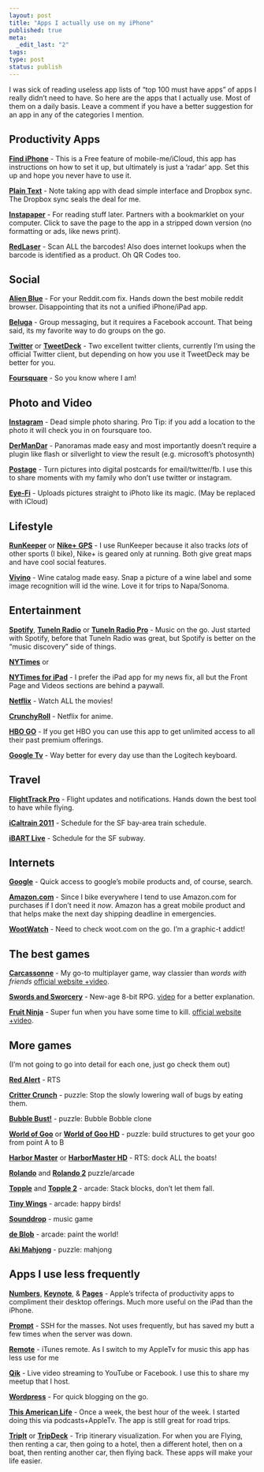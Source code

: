 ```yaml
---
layout: post
title: "Apps I actually use on my iPhone"
published: true
meta:
  _edit_last: "2"
tags:
type: post
status: publish
---
```

I was sick of reading useless app lists of “top 100 must have apps” of apps I really didn’t need to have. So here are the apps that I actually use. Most of them on a daily basis. Leave a comment if you have a better suggestion for an app in any of the categories I mention.

## Productivity Apps

**[Find iPhone][1]** - This is a Free feature of mobile-me/iCloud, this app has instructions on how to set it up, but ultimately is just a ‘radar’ app. Set this up and hope you never have to use it.

   [1]: http://itunes.apple.com/us/app/find-my-iphone/id376101648?mt=8&uo=4&partnerId=30&siteID=A78DAlWI4Vw

**[Plain Text][2]** - Note taking app with dead simple interface and Dropbox sync. The Dropbox sync seals the deal for me.

   [2]: http://itunes.apple.com/us/app/plaintext-dropbox-text-editing/id391254385?mt=8&uo=4&partnerId=30&siteID=A78DAlWI4Vw

**[Instapaper][3]** - For reading stuff later. Partners with a bookmarklet on your computer. Click to save the page to the app in a stripped down version (no formatting or ads, like news print).

   [3]: http://itunes.apple.com/us/app/instapaper/id288545208?mt=8&uo=4&partnerId=30&siteID=A78DAlWI4Vw

**[RedLaser][4]** - Scan ALL the barcodes! Also does internet lookups when the barcode is identified as a product. Oh QR Codes too.

   [4]: http://itunes.apple.com/us/app/redlaser-barcode-scanner-qr/id312720263?mt=8&uo=4&partnerId=30&siteID=A78DAlWI4Vw

## Social

**[Alien Blue][5]** - For your Reddit.com fix. Hands down the best mobile reddit browser. Disappointing that its not a unified iPhone/iPad app.

   [5]: http://itunes.apple.com/us/app/alien-blue-reddit-client-unofficial/id370144106?mt=8&uo=4&partnerId=30&siteID=A78DAlWI4Vw

**[Beluga][6]** - Group messaging, but it requires a Facebook account. That being said, its my favorite way to do groups on the go.

   [6]: http://itunes.apple.com/us/app/beluga/id396989400?mt=8&uo=4&partnerId=30&siteID=A78DAlWI4Vw

**[Twitter][7]** or **[TweetDeck][8]** - Two excellent twitter clients, currently I’m using the official Twitter client, but depending on how you use it TweetDeck may be better for you.

   [7]: http://itunes.apple.com/us/app/twitter/id333903271?mt=8&uo=4&partnerId=30&siteID=A78DAlWI4Vw
   [8]: http://itunes.apple.com/us/app/tweetdeck/id429654148?mt=8&uo=4&partnerId=30&siteID=A78DAlWI4Vw

**[Foursquare][9]** - So you know where I am!

   [9]: http://itunes.apple.com/us/app/foursquare/id306934924?mt=8&uo=4&partnerId=30&siteID=A78DAlWI4Vw

## Photo and Video

**[Instagram][10]** - Dead simple photo sharing. Pro Tip: if you add a location to the photo it will check you in on foursquare too.

   [10]: http://itunes.apple.com/us/app/instagram/id389801252?mt=8&uo=4&partnerId=30&siteID=A78DAlWI4Vw

**[DerManDar][11]** - Panoramas made easy and most importantly doesn’t require a plugin like flash or silverlight to view the result (e.g. microsoft’s photosynth)

   [11]: http://itunes.apple.com/us/app/dermandar/id441183050?mt=8&uo=4&partnerId=30&siteID=A78DAlWI4Vw

**[Postage][12]** - Turn pictures into digital postcards for email/twitter/fb. I use this to share moments with my family who don’t use twitter or instagram.

   [12]: http://itunes.apple.com/us/app/postage-postcards/id312231322?mt=8&uo=4&partnerId=30&siteID=A78DAlWI4Vw

**[Eye-Fi][13]** - Uploads pictures straight to iPhoto like its magic. (May be replaced with iCloud)

   [13]: http://itunes.apple.com/us/app/eye-fi/id306011124?mt=8&uo=4&partnerId=30&siteID=A78DAlWI4Vw

## Lifestyle

**[RunKeeper][14]** or **[Nike+ GPS][15]** - I use RunKeeper because it also tracks _lots_ of other sports (I bike), Nike+ is geared only at running. Both give great maps and have cool social features.

   [14]: http://itunes.apple.com/us/app/runkeeper/id300235330?mt=8&uo=4&partnerId=30&siteID=A78DAlWI4Vw
   [15]: http://itunes.apple.com/us/app/nike-gps/id387771637?mt=8&uo=4&partnerId=30&siteID=A78DAlWI4Vw

**[Vivino][16]** - Wine catalog made easy. Snap a picture of a wine label and some image recognition will id the wine. Love it for trips to Napa/Sonoma.

   [16]: http://itunes.apple.com/us/app/vivino/id414461255?mt=8&uo=4&partnerId=30&siteID=A78DAlWI4Vw

## Entertainment

**[Spotify][17]**, **[TuneIn Radio][18]** or **[TuneIn Radio Pro][19]** - Music on the go. Just started with Spotify, before that TuneIn Radio was great, but Spotify is better on the “music discovery” side of things.

   [17]: http://itunes.apple.com/us/app/spotify/id324684580?mt=8&uo=4&partnerId=30&siteID=A78DAlWI4Vw
   [18]: http://itunes.apple.com/us/app/tunein-radio/id418987775?mt=8&uo=4&partnerId=30&siteID=A78DAlWI4Vw
   [19]: http://itunes.apple.com/us/app/tunein-radio-pro/id319295332?mt=8&uo=4&partnerId=30&siteID=A78DAlWI4Vw

**[NYTimes][20]** or

   [20]: http://itunes.apple.com/us/app/nytimes/id284862083?mt=8&uo=4&partnerId=30&siteID=A78DAlWI4Vw

**[NYTimes for iPad][21]** - I prefer the iPad app for my news fix, all but the Front Page and Videos sections are behind a paywall.

   [21]: http://itunes.apple.com/us/app/nytimes-for-ipad/id357066198?mt=8&uo=4&partnerId=30&siteID=A78DAlWI4Vw

**[Netflix][22]** - Watch ALL the movies!

   [22]: http://itunes.apple.com/us/app/netflix/id363590051?mt=8&uo=4&partnerId=30&siteID=A78DAlWI4Vw

**[CrunchyRoll][23]** - Netflix for anime.

   [23]: http://itunes.apple.com/us/app/crunchyroll-watch-anime-drama/id329913454?mt=8&uo=4&partnerId=30&siteID=A78DAlWI4Vw

**[HBO GO][24]** - If you get HBO you can use this app to get unlimited access to all their past premium offerings.

   [24]: http://itunes.apple.com/us/app/hbo-go/id429775439?mt=8&uo=4&partnerId=30&siteID=A78DAlWI4Vw

**[Google Tv][25]** - Way better for every day use than the Logitech keyboard.

   [25]: http://itunes.apple.com/us/app/google-tv-remote/id422137859?mt=8&uo=4&partnerId=30&siteID=A78DAlWI4Vw

## Travel

**[FlightTrack Pro][26]** - Flight updates and notifications. Hands down the best tool to have while flying.

   [26]: http://itunes.apple.com/us/app/id302325893?mt=8&uo=4&partnerId=30&siteID=A78DAlWI4Vw

**[iCaltrain 2011][27]** - Schedule for the SF bay-area train schedule.

   [27]: http://itunes.apple.com/us/app/icaltrain-caltrain-2011/id292281611?mt=8&uo=4&partnerId=30&siteID=A78DAlWI4Vw

**[iBART Live][28]** - Schedule for the SF subway.

   [28]: http://itunes.apple.com/us/app/ibart-free/id288656960?mt=8&uo=4&partnerId=30&siteID=A78DAlWI4Vw

## Internets

**[Google][29]** - Quick access to google’s mobile products and, of course, search.

   [29]: http://itunes.apple.com/us/app/google-search/id284815942?mt=8&uo=4&partnerId=30&siteID=A78DAlWI4Vw

**[Amazon.com][30]** - Since I bike everywhere I tend to use Amazon.com for purchases if I don’t need it _now_. Amazon has a great mobile product and that helps make the next day shipping deadline in emergencies.

   [30]: http://itunes.apple.com/us/app/amazon-mobile/id297606951?mt=8&uo=4&partnerId=30&siteID=A78DAlWI4Vw

**[WootWatch][31]** - Need to check woot.com on the go. I’m a graphic-t addict!

   [31]: http://itunes.apple.com/us/app/wootwatch/id288946910?mt=8&uo=4&partnerId=30&siteID=A78DAlWI4Vw

## The best games

**[Carcassonne][32]** - My go-to multiplayer game, way classier than _words with friends_ [official website +video][33].

   [32]: http://itunes.apple.com/us/app/carcassonne/id375295479?mt=8&uo=4&partnerId=30&siteID=A78DAlWI4Vw
   [33]: http://carcassonneapp.com/

**[Swords and Sworcery][34]** - New-age 8-bit RPG. [video][35] for a better explanation.

   [34]: http://itunes.apple.com/us/app/superbrothers-sword-sworcery/id424912055?mt=8&uo=4&partnerId=30&siteID=A78DAlWI4Vw
   [35]: http://vimeo.com/10066962

**[Fruit Ninja][36]** - Super fun when you have some time to kill. [official website +video][37].

   [36]: http://itunes.apple.com/us/app/fruit-ninja/id362949845?mt=8&uo=4&partnerId=30&siteID=A78DAlWI4Vw
   [37]: http://www.fruitninja.com/

## More games

(I’m not going to go into detail for each one, just go check them out)

**[Red Alert][38]** - RTS

   [38]: http://itunes.apple.com/us/app/command-conquer-red-alert/id333225329?mt=8&uo=4&partnerId=30&siteID=A78DAlWI4Vw

**[Critter Crunch][39]** - puzzle: Stop the slowly lowering wall of bugs by eating them.

   [39]: http://itunes.apple.com/us/app/critter-crunch/id296708255?mt=8&uo=4&partnerId=30&siteID=A78DAlWI4Vw

**[Bubble Bust!][40]** - puzzle: Bubble Bobble clone

   [40]: http://itunes.apple.com/us/app/bubble-bust!/id407998895?mt=8&uo=4&partnerId=30&siteID=A78DAlWI4Vw

**[World of Goo][41]** or **[World of Goo HD][42]** - puzzle: build structures to get your goo from point A to B

   [41]: http://itunes.apple.com/us/app/world-of-goo/id415997203?mt=8&uo=4&partnerId=30&siteID=A78DAlWI4Vw
   [42]: http://itunes.apple.com/us/app/world-of-goo-hd/id401301276?mt=8&uo=4&partnerId=30&siteID=A78DAlWI4Vw

**[Harbor Master][43]** or **[HarborMaster HD][44]** - RTS: dock ALL the boats!

   [43]: http://itunes.apple.com/us/app/harbor-master/id313014213?mt=8&uo=4&partnerId=30&siteID=A78DAlWI4Vw
   [44]: http://itunes.apple.com/us/app/harbor-master-hd/id363658120?mt=8&uo=4&partnerId=30&siteID=A78DAlWI4Vw

**[Rolando][45]** and **[Rolando 2][46]** puzzle/arcade

   [45]: http://itunes.apple.com/us/app/rolando/id299461156?mt=8&uo=4&partnerId=30&siteID=A78DAlWI4Vw
   [46]: http://itunes.apple.com/us/app/rolando-2-quest-for-golden/id321084051?mt=8&uo=4&partnerId=30&siteID=A78DAlWI4Vw

**[Topple][47]** and **[Topple 2][48]** - arcade: Stack blocks, don’t let them fall.

   [47]: http://itunes.apple.com/us/app/topple/id293620666?mt=8&uo=4&partnerId=30&siteID=A78DAlWI4Vw
   [48]: http://itunes.apple.com/us/app/topple-2/id307196801?mt=8&uo=4&partnerId=30&siteID=A78DAlWI4Vw

**[Tiny Wings][49]** - arcade: happy birds!

   [49]: http://itunes.apple.com/us/app/tiny-wings/id417817520?mt=8&uo=4&partnerId=30&siteID=A78DAlWI4Vw

**[Sounddrop][50]** - music game

   [50]: http://itunes.apple.com/us/app/soundrop/id364871590?mt=8&uo=4&partnerId=30&siteID=A78DAlWI4Vw

**[de Blob][51]** - arcade: paint the world!

   [51]: http://itunes.apple.com/us/app/de-blob/id285126469?mt=8&uo=4&partnerId=30&siteID=A78DAlWI4Vw

**[Aki Mahjong][52]** - puzzle: mahjong

   [52]: http://itunes.apple.com/us/app/aki-mahjong/id284539927?mt=8&uo=4&partnerId=30&siteID=A78DAlWI4Vw

## Apps I use less frequently

**[Numbers][53]**, **[Keynote][54]**, & **[Pages][55]** - Apple’s trifecta of productivity apps to compliment their desktop offerings. Much more useful on the iPad than the iPhone.

   [53]: http://itunes.apple.com/us/app/numbers/id361304891?mt=8&uo=4&partnerId=30&siteID=A78DAlWI4Vw
   [54]: http://itunes.apple.com/us/app/keynote/id361285480?mt=8&uo=4&partnerId=30&siteID=A78DAlWI4Vw
   [55]: http://itunes.apple.com/us/app/pages/id361309726?mt=8&uo=4&partnerId=30&siteID=A78DAlWI4Vw

**[Prompt][56]** - SSH for the masses. Not uses frequently, but has saved my butt a few times when the server was down.

   [56]: http://itunes.apple.com/us/app/prompt/id421507115?mt=8&uo=4&partnerId=30&siteID=A78DAlWI4Vw

**[Remote][57]** - iTunes remote. As I switch to my AppleTv for music this app has less use for me

   [57]: http://itunes.apple.com/us/app/remote/id284417350?mt=8&uo=4&partnerId=30&siteID=A78DAlWI4Vw

**[Qik][58]** - Live video streaming to YouTube or Facebook. I use this to share my meetup that I host.

   [58]: http://itunes.apple.com/us/app/qik-video/id439715497?mt=8&uo=4&partnerId=30&siteID=A78DAlWI4Vw

**[Wordpress][59]** - For quick blogging on the go.

   [59]: http://itunes.apple.com/us/app/wordpress/id335703880?mt=8&uo=4&partnerId=30&siteID=A78DAlWI4Vw

**[This American Life][60]** - Once a week, the best hour of the week. I started doing this via podcasts+AppleTv. The app is still great for road trips.

   [60]: http://itunes.apple.com/us/app/this-american-life/id348530331?mt=8&uo=4&partnerId=30&siteID=A78DAlWI4Vw

**[TripIt][61]** or **[TripDeck][62]** - Trip itinerary visualization. For when you are Flying, then renting a car, then going to a hotel, then a different hotel, then on a boat, then renting another car, then flying back. These apps will make your life easier.

   [61]: http://itunes.apple.com/us/app/tripit-travel-organizer/id311035142?mt=8&uo=4&partnerId=30&siteID=A78DAlWI4Vw
   [62]: http://itunes.apple.com/us/app/id338048730?mt=8&uo=4&partnerId=30&siteID=A78DAlWI4Vw
